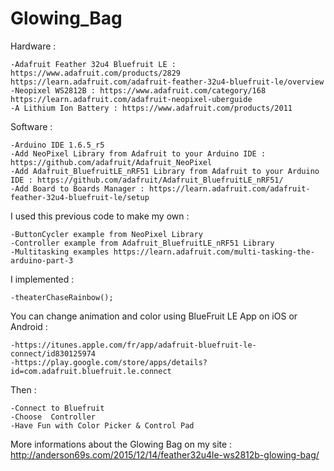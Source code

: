# Glowing_Bag	

Hardware : 

	-Adafruit Feather 32u4 Bluefruit LE : https://www.adafruit.com/products/2829  https://learn.adafruit.com/adafruit-feather-32u4-bluefruit-le/overview
	-Neopixel WS2812B : https://www.adafruit.com/category/168  https://learn.adafruit.com/adafruit-neopixel-uberguide
	-A Lithium Ion Battery : https://www.adafruit.com/products/2011

Software : 

	-Arduino IDE 1.6.5_r5
	-Add NeoPixel Library from Adafruit to your Arduino IDE : https://github.com/adafruit/Adafruit_NeoPixel
	-Add Adafruit_BluefruitLE_nRF51 Library from Adafruit to your Arduino IDE : https://github.com/adafruit/Adafruit_BluefruitLE_nRF51/
	-Add Board to Boards Manager : https://learn.adafruit.com/adafruit-feather-32u4-bluefruit-le/setup 
	
I used this previous code to make my own :

 	-ButtonCycler example from NeoPixel Library
 	-Controller example from Adafruit_BluefruitLE_nRF51 Library
 	-Multitasking examples https://learn.adafruit.com/multi-tasking-the-arduino-part-3
 
I implemented :
 
 	-theaterChaseRainbow();
	 
You can change animation and color using BlueFruit LE App on iOS or Android : 

	-https://itunes.apple.com/fr/app/adafruit-bluefruit-le-connect/id830125974
	-https://play.google.com/store/apps/details?id=com.adafruit.bluefruit.le.connect
	
Then :
	
	-Connect to Bluefruit
	-Choose  Controller
	-Have Fun with Color Picker & Control Pad

More informations about the Glowing Bag on my site : http://anderson69s.com/2015/12/14/feather32u4le-ws2812b-glowing-bag/ 
